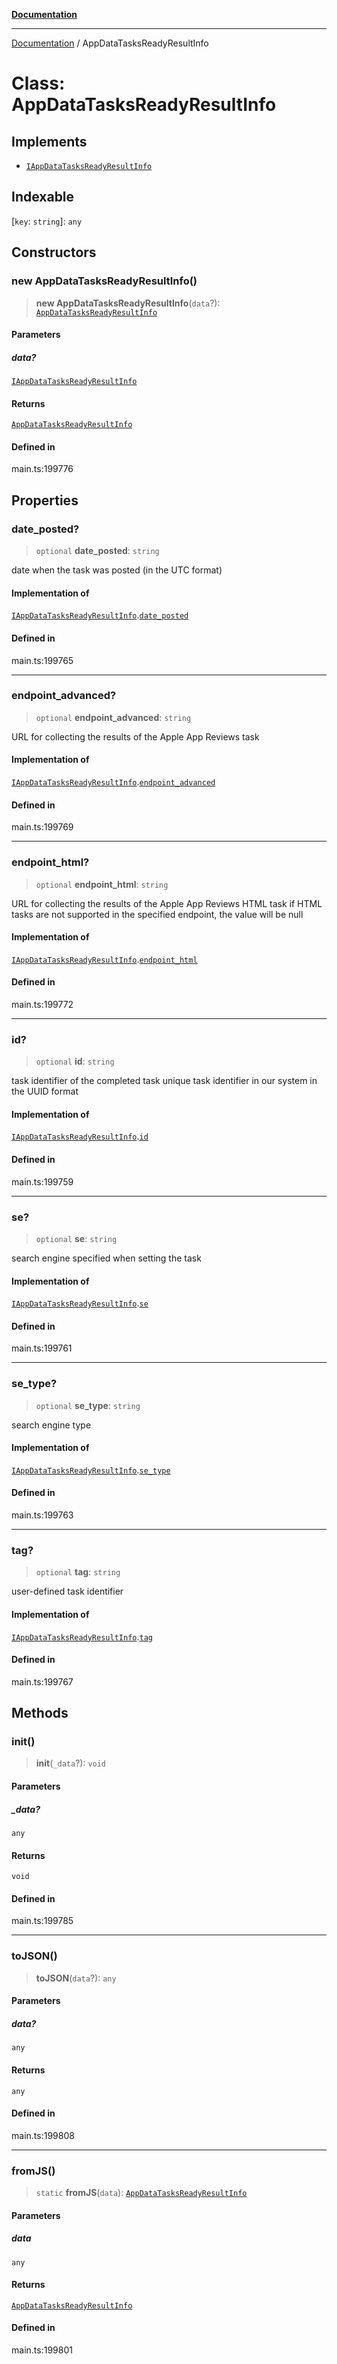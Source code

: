[**Documentation**](../README.md)

***

[Documentation](../README.md) / AppDataTasksReadyResultInfo

# Class: AppDataTasksReadyResultInfo

## Implements

- [`IAppDataTasksReadyResultInfo`](../interfaces/IAppDataTasksReadyResultInfo.md)

## Indexable

 \[`key`: `string`\]: `any`

## Constructors

### new AppDataTasksReadyResultInfo()

> **new AppDataTasksReadyResultInfo**(`data`?): [`AppDataTasksReadyResultInfo`](AppDataTasksReadyResultInfo.md)

#### Parameters

##### data?

[`IAppDataTasksReadyResultInfo`](../interfaces/IAppDataTasksReadyResultInfo.md)

#### Returns

[`AppDataTasksReadyResultInfo`](AppDataTasksReadyResultInfo.md)

#### Defined in

main.ts:199776

## Properties

### date\_posted?

> `optional` **date\_posted**: `string`

date when the task was posted (in the UTC format)

#### Implementation of

[`IAppDataTasksReadyResultInfo`](../interfaces/IAppDataTasksReadyResultInfo.md).[`date_posted`](../interfaces/IAppDataTasksReadyResultInfo.md#date_posted)

#### Defined in

main.ts:199765

***

### endpoint\_advanced?

> `optional` **endpoint\_advanced**: `string`

URL for collecting the results of the Apple App Reviews task

#### Implementation of

[`IAppDataTasksReadyResultInfo`](../interfaces/IAppDataTasksReadyResultInfo.md).[`endpoint_advanced`](../interfaces/IAppDataTasksReadyResultInfo.md#endpoint_advanced)

#### Defined in

main.ts:199769

***

### endpoint\_html?

> `optional` **endpoint\_html**: `string`

URL for collecting the results of the Apple App Reviews HTML task
if HTML tasks are not supported in the specified endpoint, the value will be null

#### Implementation of

[`IAppDataTasksReadyResultInfo`](../interfaces/IAppDataTasksReadyResultInfo.md).[`endpoint_html`](../interfaces/IAppDataTasksReadyResultInfo.md#endpoint_html)

#### Defined in

main.ts:199772

***

### id?

> `optional` **id**: `string`

task identifier of the completed task
unique task identifier in our system in the UUID format

#### Implementation of

[`IAppDataTasksReadyResultInfo`](../interfaces/IAppDataTasksReadyResultInfo.md).[`id`](../interfaces/IAppDataTasksReadyResultInfo.md#id)

#### Defined in

main.ts:199759

***

### se?

> `optional` **se**: `string`

search engine specified when setting the task

#### Implementation of

[`IAppDataTasksReadyResultInfo`](../interfaces/IAppDataTasksReadyResultInfo.md).[`se`](../interfaces/IAppDataTasksReadyResultInfo.md#se)

#### Defined in

main.ts:199761

***

### se\_type?

> `optional` **se\_type**: `string`

search engine type

#### Implementation of

[`IAppDataTasksReadyResultInfo`](../interfaces/IAppDataTasksReadyResultInfo.md).[`se_type`](../interfaces/IAppDataTasksReadyResultInfo.md#se_type)

#### Defined in

main.ts:199763

***

### tag?

> `optional` **tag**: `string`

user-defined task identifier

#### Implementation of

[`IAppDataTasksReadyResultInfo`](../interfaces/IAppDataTasksReadyResultInfo.md).[`tag`](../interfaces/IAppDataTasksReadyResultInfo.md#tag)

#### Defined in

main.ts:199767

## Methods

### init()

> **init**(`_data`?): `void`

#### Parameters

##### \_data?

`any`

#### Returns

`void`

#### Defined in

main.ts:199785

***

### toJSON()

> **toJSON**(`data`?): `any`

#### Parameters

##### data?

`any`

#### Returns

`any`

#### Defined in

main.ts:199808

***

### fromJS()

> `static` **fromJS**(`data`): [`AppDataTasksReadyResultInfo`](AppDataTasksReadyResultInfo.md)

#### Parameters

##### data

`any`

#### Returns

[`AppDataTasksReadyResultInfo`](AppDataTasksReadyResultInfo.md)

#### Defined in

main.ts:199801
